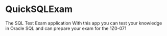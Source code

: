 # QuickSQLExam
The SQL Test Exam application
With this app you can test your knowledge in Oracle SQL and can prepare your exam for the 1Z0-071
